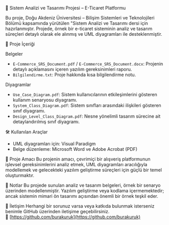 🛒 Sistem Analizi ve Tasarımı Projesi – E-Ticaret Platformu

Bu proje, Doğu Akdeniz Üniversitesi – Bilişim Sistemleri ve Teknolojileri Bölümü kapsamında yürütülen "Sistem Analizi ve Tasarımı dersi için hazırlanmıştır. Projede, örnek bir e-ticaret sisteminin analiz ve tasarım süreçleri detaylı olarak ele alınmış ve UML diyagramları ile desteklenmiştir.

📂 Proje İçeriği

Belgeler
- `E-Commerce_SRS_Document.pdf` / `E-Commerce_SRS_Document.docx`: Projenin detaylı açıklamasını içeren yazılım gereksinimleri raporu.
- `Bilgilendirme.txt`: Proje hakkında kısa bilgilendirme notu.

Diyagramlar
- `Use_Case_Diagram.pdf`: Sistem kullanıcılarının etkileşimlerini gösteren kullanım senaryosu diyagramı.
- `System_Class_Diagram.pdf`: Sistem sınıfları arasındaki ilişkileri gösteren sınıf diyagramı.
- `Design_Level_Class_Diagram.pdf`: Nesne yönelimli tasarım sürecine ait detaylandırılmış sınıf diyagramı.

🛠️ Kullanılan Araçlar
- UML diyagramları için: Visual Paradigm
- Belge düzenleme: Microsoft Word ve Adobe Acrobat (PDF)

🎯 Proje Amacı
Bu projenin amacı, çevrimiçi bir alışveriş platformunun işlevsel gereksinimlerini analiz etmek, UML diyagramları aracılığıyla modellemek ve gelecekteki yazılım geliştirme süreçleri için güçlü bir temel oluşturmaktır.

📌 Notlar
Bu projede sunulan analiz ve tasarım belgeleri, örnek bir senaryo üzerinden modellenmiştir. Yazılım geliştirme veya kodlama içermemektedir; ancak sistemin mimari ön tasarımı açısından önemli bir örnek teşkil eder.

📧 İletişim
Herhangi bir sorunuz varsa veya katkıda bulunmak isterseniz benimle GitHub üzerinden iletişime geçebilirsiniz.  
🔗 [https://github.com/burakuruk](https://github.com/burakuruk)


